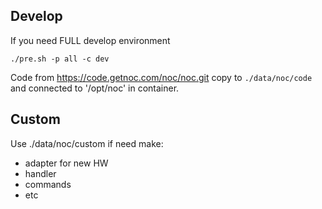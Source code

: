 Develop
----
If you need FULL develop environment    

```shell script
./pre.sh -p all -c dev
```
Code from https://code.getnoc.com/noc/noc.git copy to
`./data/noc/code` and connected to '/opt/noc' in container.

Custom
----
Use ./data/noc/custom if need make:
* adapter for new HW
* handler
* commands
* etc
